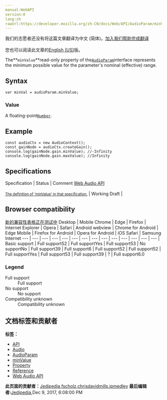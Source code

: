 ```yaml
---
manual:WebAPI
version:0
lang:zh
rawUrl:https://developer.mozilla.org/zh-CN/docs/Web/API/AudioParam/minValue
---
```




<bdi>我们的志愿者还没有将这篇文章翻译为<bdi>中文 (简体)</bdi>。[加入我们帮助完成翻译](%23048 "")<br></br>您也可以阅读此文章的[English (US)](%14173 "")版。</bdi>






The**`minValue`**read-only property of the[`AudioParam`](%3874 "There are two kinds of AudioParam, a-rate and k-rate parameters:")interface represents the minimum possible value for the parameter&#39;s nominal (effective) range.


## Syntax<a name="Syntax"></a>

```
var minVal = audioParam.minValue;
```

### Value<a name="Value"></a>


A floating-point[`Number`](%14073 "The Number JavaScript object is a wrapper object allowing you to work with numerical values. A Number object is created using the Number() constructor.").


## Example<a name="Example"></a>

```
const audioCtx = new AudioContext();
const gainNode = audioCtx.createGain();
console.log(gainNode.gain.minValue); //-Infinity
console.log(gainNode.gain.maxValue); //Infinity 

```

## Specifications<a name="Specifications"></a>
Specification | Status | Comment 
[Web Audio API<br></br><small>The definition of &#39;minValue&#39; in that specification.</small>](%23049 "") | Working Draft |  


## Browser compatibility<a name="Browser_compatibility"></a>
[新的兼容性表格正在测试中<i></i>](%3360 "")
<abbr>Desktop<i></i></abbr> | <abbr>Mobile<i></i></abbr> 
<abbr>Chrome<i></i></abbr> | <abbr>Edge<i></i></abbr> | <abbr>Firefox<i></i></abbr> | <abbr>Internet Explorer<i></i></abbr> | <abbr>Opera<i></i></abbr> | <abbr>Safari<i></i></abbr> | <abbr>Android webview<i></i></abbr> | <abbr>Chrome for Android<i></i></abbr> | <abbr>Edge Mobile<i></i></abbr> | <abbr>Firefox for Android<i></i></abbr> | <abbr>Opera for Android<i></i></abbr> | <abbr>iOS Safari<i></i></abbr> | <abbr>Samsung Internet<i></i></abbr> 
 ---  |  ---  |  ---  |  ---  |  ---  |  ---  |  ---  |  ---  |  ---  |  ---  |  ---  |  ---  |  ---  |  ---  | 
Basic support | <abbr>Full support</abbr>52 | <abbr>Full support</abbr>Yes | <abbr>Full support</abbr>53 | <abbr>No support</abbr>No | <abbr>Full support</abbr>39 | <abbr>Full support</abbr>6 | <abbr>Full support</abbr>52 | <abbr>Full support</abbr>52 | <abbr>Full support</abbr>Yes | <abbr>Full support</abbr>53 | <abbr>Full support</abbr>39 | <abbr>?</abbr> | <abbr>Full support</abbr>6.0 


### Legend<a name="Legend"></a>
<dl><dt id=''><abbr>Full support</abbr></dt><dd>Full support</dd><dt id=''><abbr>No support</abbr></dt><dd>No support</dd><dt id=''><abbr>Compatibility unknown</abbr></dt><dd>Compatibility unknown</dd></dl>



## 文档标签和贡献者
**标签：**
* [API](%50 "")
* [Audio](%3822 "")
* [AudioParam](%23043 "")
* [minValue](%23050 "")
* [Property](%14490 "")
* [Reference](%3381 "")
* [Web Audio API](%3830 "")

**此页面的贡献者：**[Jedipedia](%4038 ""),[fscholz](%60 ""),[chrisdavidmills](%3495 ""),[jpmedley](%3413 "")
**最后编辑者:**[Jedipedia](%4038 ""),<time>Dec 9, 2017, 6:08:00 PM</time>



